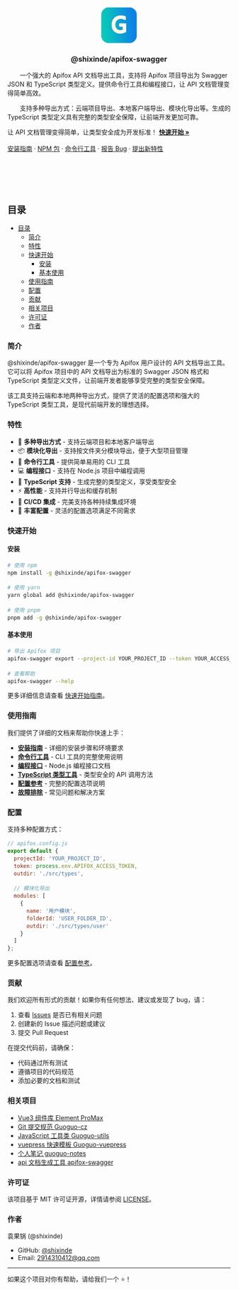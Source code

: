 <br />
<br />
<br />
<br />

<p align="center">
  <a href="https://github.com/shixinde/apifox-swagger/">
       <img src="./.vuepress/public/logo.png" alt="Logo" width="80" height="80">
  </a>

  <h3 align="center">@shixinde/apifox-swagger</h3>
  <p align="left" style="text-indent:2em">
   一个强大的 Apifox API 文档导出工具，支持将 Apifox 项目导出为 Swagger JSON 和 TypeScript 类型定义。提供命令行工具和编程接口，让 API 文档管理变得简单高效。
 </p>
  <p align="left" style="text-indent:2em">
  支持多种导出方式：云端项目导出、本地客户端导出、模块化导出等。生成的 TypeScript 类型定义具有完整的类型安全保障，让前端开发更加可靠。
 </p>

让 API 文档管理变得简单，让类型安全成为开发标准！
<a href="./quick-start"><strong>快速开始 »</strong></a>
<br />
<br />
<a href="./installation">安装指南</a>
·
<a href="https://www.npmjs.com/package/@shixinde/apifox-swagger">NPM 包</a>
·
<a href="./cli">命令行工具</a>
·
<a href="https://github.com/shixinde/apifox-swagger/issues">报告 Bug</a>
·
<a href="https://github.com/shixinde/apifox-swagger/issues">提出新特性</a>

</p>
<br />
<br />
<br />


<!-- PROJECT LOGO -->
<br />

## 目录

- [目录](#目录)
  - [简介](#简介)
  - [特性](#特性)
  - [快速开始](#快速开始)
    - [安装](#安装)
    - [基本使用](#基本使用)
  - [使用指南](#使用指南)
  - [配置](#配置)
  - [贡献](#贡献)
  - [相关项目](#相关项目)
  - [许可证](#许可证)
  - [作者](#作者)

### 简介

@shixinde/apifox-swagger 是一个专为 Apifox 用户设计的 API 文档导出工具。它可以将 Apifox 项目中的 API 文档导出为标准的 Swagger JSON 格式和 TypeScript 类型定义文件，让前端开发者能够享受完整的类型安全保障。

该工具支持云端和本地两种导出方式，提供了灵活的配置选项和强大的 TypeScript 类型工具，是现代前端开发的理想选择。


### 特性

- 🚀 **多种导出方式** - 支持云端项目和本地客户端导出
- 📦 **模块化导出** - 支持按文件夹分模块导出，便于大型项目管理
- 🔧 **命令行工具** - 提供简单易用的 CLI 工具
- 💻 **编程接口** - 支持在 Node.js 项目中编程调用
- 🎯 **TypeScript 支持** - 生成完整的类型定义，享受类型安全
- ⚡ **高性能** - 支持并行导出和缓存机制
- 🔄 **CI/CD 集成** - 完美支持各种持续集成环境
- 📝 **丰富配置** - 灵活的配置选项满足不同需求

### 快速开始

#### 安装

```bash
# 使用 npm
npm install -g @shixinde/apifox-swagger

# 使用 yarn
yarn global add @shixinde/apifox-swagger

# 使用 pnpm
pnpm add -g @shixinde/apifox-swagger
```

#### 基本使用

```bash
# 导出 Apifox 项目
apifox-swagger export --project-id YOUR_PROJECT_ID --token YOUR_ACCESS_TOKEN

# 查看帮助
apifox-swagger --help
```

更多详细信息请查看 [快速开始指南](./quick-start.md)。

### 使用指南

我们提供了详细的文档来帮助你快速上手：

- **[安装指南](./installation.md)** - 详细的安装步骤和环境要求
- **[命令行工具](./cli.md)** - CLI 工具的完整使用说明
- **[编程接口](./api.md)** - Node.js 编程接口文档
- **[TypeScript 类型工具](./typescript.md)** - 类型安全的 API 调用方法
- **[配置参考](./configuration.md)** - 完整的配置选项说明
- **[故障排除](./troubleshooting.md)** - 常见问题和解决方案

### 配置

支持多种配置方式：

```javascript
// apifox.config.js
export default {
  projectId: 'YOUR_PROJECT_ID',
  token: process.env.APIFOX_ACCESS_TOKEN,
  outdir: './src/types',
  
  // 模块化导出
  modules: [
    {
      name: '用户模块',
      folderId: 'USER_FOLDER_ID',
      outdir: './src/types/user'
    }
  ]
};
```

更多配置选项请查看 [配置参考](./configuration.md)。



### 贡献

我们欢迎所有形式的贡献！如果你有任何想法、建议或发现了 bug，请：

1. 查看 [Issues](https://github.com/shixinde/apifox-swagger/issues) 是否已有相关问题
2. 创建新的 Issue 描述问题或建议
3. 提交 Pull Request

在提交代码前，请确保：
- 代码通过所有测试
- 遵循项目的代码规范
- 添加必要的文档和测试

### 相关项目

- [Vue3 组件库 Element ProMax](https://shixindea.github.io/element-promax-docs/en-US/)
- [Git 提交规范 Guoguo-cz](https://www.npmjs.com/package/@shixinde/guoguo-cz)
- [JavaScript 工具类 Guoguo-utils](https://shixindea.github.io/shixinde-utils/)
- [vuepress 快速模板 Guoguo-vuepress](https://www.npmjs.com/package/@shixinde/vuepress-theme-init)
- [个人笔记 guoguo-notes](https://www.npmjs.com/package/@shixinde/vuepress-theme-init)
- [api 文档生成工具 apifox-swagger](https://www.npmjs.com/package/@shixinde/apifox-swagger)


### 许可证

该项目基于 MIT 许可证开源，详情请参阅 [LICENSE](https://github.com/shixinde/apifox-swagger/blob/main/LICENSE)。

### 作者

袁果锅 (@shixinde)

- GitHub: [@shixinde](https://github.com/shixinde)
- Email: 2914310412@qq.com

---

如果这个项目对你有帮助，请给我们一个 ⭐️！
